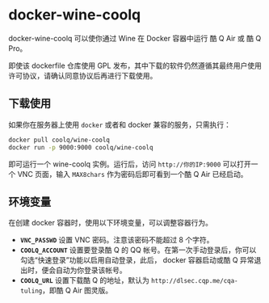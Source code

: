 # docker-wine-coolq

docker-wine-coolq 可以使你通过 Wine 在 Docker 容器中运行 酷 Q Air 或 酷 Q Pro。

即使该 dockerfile 仓库使用 GPL 发布，其中下载的软件仍然遵循其最终用户使用许可协议，请确认同意协议后再进行下载使用。

## 下载使用

如果你在服务器上使用 `docker` 或者和 docker 兼容的服务，只需执行：

```bash
docker pull coolq/wine-coolq
docker run -p 9000:9000 coolq/wine-coolq
```

即可运行一个 wine-coolq 实例。运行后，访问 `http://你的IP:9000` 可以打开一个 VNC 页面，输入 `MAX8chars` 作为密码后即可看到一个酷 Q Air 已经启动。

## 环境变量

在创建 docker 容器时，使用以下环境变量，可以调整容器行为。

* **`VNC_PASSWD`** 设置 VNC 密码。注意该密码不能超过 8 个字符。
* **`COOLQ_ACCOUNT`** 设置要登录酷 Q 的 QQ 帐号。在第一次手动登录后，你可以勾选“快速登录”功能以启用自动登录，此后， docker 容器启动或酷 Q 异常退出时，便会自动为你登录该帐号。
* **`COOLQ_URL`** 设置下载酷 Q 的地址，默认为 `http://dlsec.cqp.me/cqa-tuling`，即酷 Q Air 图灵版。
